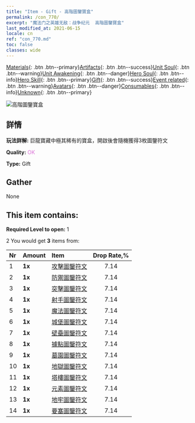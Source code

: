```yaml
---
title: "Item - Gift - 高階圖鑒寶盒"
permalink: /con_770/
excerpt: "魔法门之英雄无敌：战争纪元  高階圖鑒寶盒"
last_modified_at: 2021-06-15
locale: cn
ref: "con_770.md"
toc: false
classes: wide
---
```

 [Materials](/ItemsCN/){: .btn .btn--primary}[Artifacts](/ItemsCN/Artifacts/){: .btn .btn--success}[Unit Soul](/ItemsCN/UnitSoul/){: .btn .btn--warning}[Unit Awakening](/ItemsCN/UnitAwakening/){: .btn .btn--danger}[Hero Soul](/ItemsCN/HeroSoul/){: .btn .btn--info}[Hero Skill](/ItemsCN/HeroSkill/){: .btn .btn--primary}[Gift](/ItemsCN/Gift/){: .btn .btn--success}[Event related](/ItemsCN/Events/){: .btn .btn--warning}[Avatars](/ItemsCN/Avatars/){: .btn .btn--danger}[Consumables](/ItemsCN/Consumables/){: .btn .btn--info}[Unknown](/ItemsCN/Unknown/){: .btn .btn--primary}

 ![高階圖鑒寶盒](/images/t/i_tujianhezi3.png)

## 詳情
 **玩法詳解:** 巨龍寶藏中極其稀有的寶盒，開啟後會隨機獲得3枚圖鑒符文

 **Quality:** <span style="color: #DA70D6">OK</span>

 **Type:** Gift

## Gather

  None

## This item contains:

 **Required Level to open:** 1

 2 You would get **3** items  from:

  | Nr | Amount |     Item    | Drop Rate,% |
  |:---|:-------|:------------|:---------:|
  | 1 |  **1x** | [攻擊圖鑒符文](/cn/Items/con_734/) | 7.14 | 
  | 2 |  **1x** | [防禦圖鑒符文](/cn/Items/con_739/) | 7.14 | 
  | 3 |  **1x** | [突擊圖鑒符文](/cn/Items/con_741/) | 7.14 | 
  | 4 |  **1x** | [射手圖鑒符文](/cn/Items/con_742/) | 7.14 | 
  | 5 |  **1x** | [魔法圖鑒符文](/cn/Items/con_746/) | 7.14 | 
  | 6 |  **1x** | [城堡圖鑒符文](/cn/Items/con_752/) | 7.14 | 
  | 7 |  **1x** | [壁壘圖鑒符文](/cn/Items/con_753/) | 7.14 | 
  | 8 |  **1x** | [據點圖鑒符文](/cn/Items/con_754/) | 7.14 | 
  | 9 |  **1x** | [墓園圖鑒符文](/cn/Items/con_755/) | 7.14 | 
  | 10 |  **1x** | [地獄圖鑒符文](/cn/Items/con_777/) | 7.14 | 
  | 11 |  **1x** | [塔樓圖鑒符文](/cn/Items/con_785/) | 7.14 | 
  | 12 |  **1x** | [元素圖鑒符文](/cn/Items/con_791/) | 7.14 | 
  | 13 |  **1x** | [地牢圖鑒符文](/cn/Items/con_792/) | 7.14 | 
  | 14 |  **1x** | [要塞圖鑒符文](/cn/Items/con_818/) | 7.14 | 
